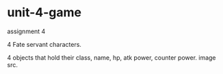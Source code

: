 # unit-4-game
assignment 4

4 Fate servant characters.

4 objects that hold their class, name, hp, atk power, counter power. image src.

